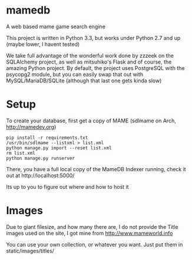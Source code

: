 mamedb
======

A web based mame game search engine

This project is written in Python 3.3, but works under Python 2.7 and up (maybe lower, I havent tested)

We take full advantage of the wonderful work done by zzzeek on the SQLAlchemy project, as well as mitsuhiko's Flask
and of course, the amazing Python project. By default, the project uses PostgreSQL with the psycopg2 module, but you
can easily swap that out with MySQL/MariaDB/SQLite (although that last one gets kinda slow)

Setup
=====

To create your database, first get a copy of MAME (sdlmame on Arch, http://mamedev.org)

    pip install -r requirements.txt
    /usr/bin/sdlmame --listxml > list.xml
    python manage.py import --reset list.xml
    rm list.xml
    python manage.py runserver

There, you have a full local copy of the MameDB Indexer running, check it out at http://localhost:5000/

Its up to you to figure out where and how to host it

Images
======

Due to giant filesize, and how many there are, I do not provide the Title images used on the site, I got mine from
http://www.mameworld.info

You can use your own collection, or whatever you want. Just put them in static/images/titles/